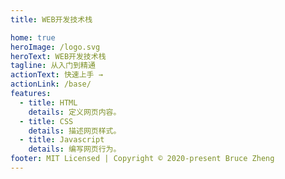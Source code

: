 ```yaml
---
title: WEB开发技术栈

home: true
heroImage: /logo.svg
heroText: WEB开发技术栈
tagline: 从入门到精通
actionText: 快速上手 →
actionLink: /base/
features:
  - title: HTML
    details: 定义网页内容。
  - title: CSS
    details: 描述网页样式。
  - title: Javascript
    details: 编写网页行为。
footer: MIT Licensed | Copyright © 2020-present Bruce Zheng
---
```

